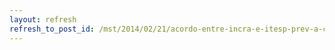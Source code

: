```yaml
---
layout: refresh
refresh_to_post_id: /mst/2014/02/21/acordo-entre-incra-e-itesp-prev-a-criao-de-novos-assentamentos-em-sp
---
```

